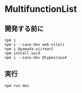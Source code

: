 # MultifunctionList

## 開発する前に
```
npm i
npm i --save-dev web-vitals
npm i @yamada-ui/react
npm install uuid
npm i --save-dev @types/uuid

```

## 実行
```
npm run dev
```